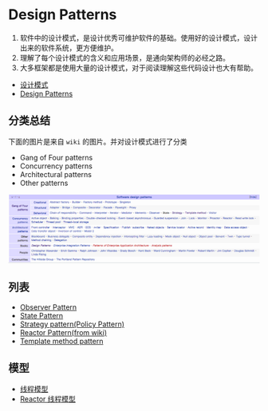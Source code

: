 # Design Patterns

1. 软件中的设计模式，是设计优秀可维护软件的基础。使用好的设计模式，设计出来的软件系统，更方便维护。
2. 理解了每个设计模式的含义和应用场景，是通向架构师的必经之路。
3. 大多框架都是使用大量的设计模式，对于阅读理解这些代码设计也大有帮助。

- [设计模式](<https://zh.wikipedia.org/wiki/%E8%AE%BE%E8%AE%A1%E6%A8%A1%E5%BC%8F_(%E8%AE%A1%E7%AE%97%E6%9C%BA)>)
- [Design Patterns](https://en.wikipedia.org/wiki/Design_Patterns)

## 分类总结

下面的图片是来自 `wiki` 的图片。并对设计模式进行了分类

- Gang of Four patterns
- Concurrency patterns
- Architectural patterns
- Other patterns

![design pattern](design-pattern.png)

## 列表

- [Observer Pattern](observer-pattern.md)
- [State Pattern](state-pattern.md)
- [Strategy pattern(Policy Pattern)](strategy-pattern.md)
- [Reactor Pattern(from wiki)](https://en.wikipedia.org/wiki/Reactor_pattern)
- [Template method pattern](template-method-pattern.md)

## 模型

- [线程模型](https://my.oschina.net/u/1024107/blog/752025)
- [Reactor 线程模型](https://blog.csdn.net/u013074465/article/details/46276967)
